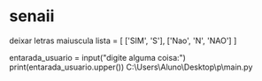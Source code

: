 # senaii
deixar letras maiuscula
lista = [
    ['SIM', 'S'],
    ['Nao', 'N', 'NAO']
]

entarada_usuario = input("digite alguma coisa:")
print(entarada_usuario.upper())
C:\Users\Aluno\Desktop\p\main.py
